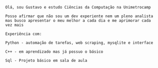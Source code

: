 

      Olá, sou Gustavo e estudo Ciências da Computação na Unimetrocamp

      Posso afirmar que não sou um dev experiente nem um pleno analista
      mas busco apresentar o meu melhor a cada dia e me aprimorar cada 
      vez mais

      Experiência com:

      Python - automação de tarefas, web scraping, mysqlite e interface

      C++ - em aprendizado mas já possuo o básico

      Sql - Projeto básico em sala de aula

      
